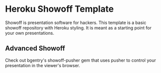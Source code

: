 # Heroku Showoff Template

Showoff is presentation software for hackers.  This template is a basic showoff
repository with Heroku styling.  It is meant as a starting point for your own
presentations.

## Advanced Showoff

Check out bgentry's showoff-pusher gem that uses pusher to control your
presentation in the viewer's browser.
